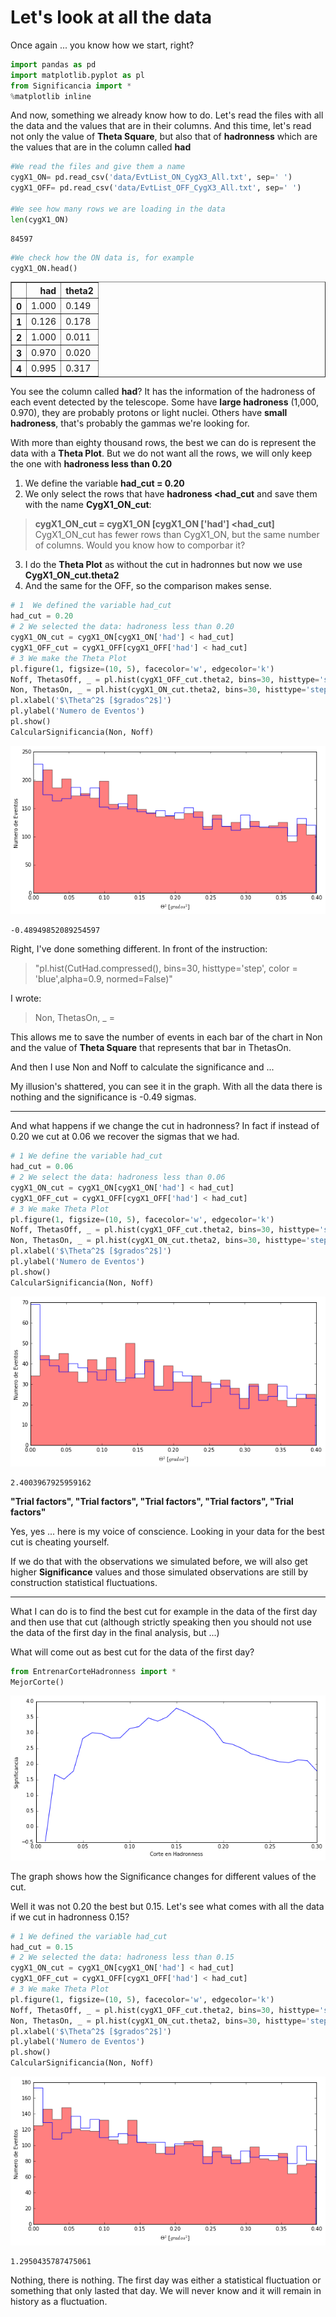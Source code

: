 # Let's look at all the data

Once again ... you know how we start, right?


```python
import pandas as pd
import matplotlib.pyplot as pl
from Significancia import *
%matplotlib inline
```

And now, something we already know how to do. Let's read the files with all the data and the values that are in their columns. And this time, let's read not only the value of **Theta Square**, but also that of **hadronness** which are the values that are in the column called **had**


```python
#We read the files and give them a name
cygX1_ON= pd.read_csv('data/EvtList_ON_CygX3_All.txt', sep=' ')
cygX1_OFF= pd.read_csv('data/EvtList_OFF_CygX3_All.txt', sep=' ')

#We see how many rows we are loading in the data
len(cygX1_ON)
```




    84597




```python
#We check how the ON data is, for example
cygX1_ON.head()
```




<div>
<table border="1" class="dataframe">
  <thead>
    <tr style="text-align: right;">
      <th></th>
      <th>had</th>
      <th>theta2</th>
    </tr>
  </thead>
  <tbody>
    <tr>
      <th>0</th>
      <td>1.000</td>
      <td>0.149</td>
    </tr>
    <tr>
      <th>1</th>
      <td>0.126</td>
      <td>0.178</td>
    </tr>
    <tr>
      <th>2</th>
      <td>1.000</td>
      <td>0.011</td>
    </tr>
    <tr>
      <th>3</th>
      <td>0.970</td>
      <td>0.020</td>
    </tr>
    <tr>
      <th>4</th>
      <td>0.995</td>
      <td>0.317</td>
    </tr>
  </tbody>
</table>
</div>

You see the column called **had**? It has the information of the hadroness of each event detected by the telescope. Some have **large hadroness** (1,000, 0.970), they are probably protons or light nuclei. Others have **small hadroness**, that's probably the gammas we're looking for.

With more than eighty thousand rows, the best we can do is represent the data with a **Theta Plot**. But we do not want all the rows, we will only keep the one with **hadroness less than 0.20**

1. We define the variable **had_cut = 0.20**
2. We only select the rows that have **hadroness <had_cut** and save them with the name **CygX1_ON_cut**:
> **cygX1_ON_cut = cygX1_ON [cygX1_ON ['had'] <had_cut]**
> CygX1_ON_cut has fewer rows than CygX1_ON, but the same number of columns. Would you know how to comporbar it?
3. I do the **Theta Plot** as without the cut in hadronnes but now we use **CygX1_ON_cut.theta2**
4. And the same for the OFF, so the comparison makes sense.

```python
# 1  We defined the variable had_cut
had_cut = 0.20
# 2 We selected the data: hadroness less than 0.20
cygX1_ON_cut = cygX1_ON[cygX1_ON['had'] < had_cut]
cygX1_OFF_cut = cygX1_OFF[cygX1_OFF['had'] < had_cut]
# 3 We make the Theta Plot
pl.figure(1, figsize=(10, 5), facecolor='w', edgecolor='k')
Noff, ThetasOff, _ = pl.hist(cygX1_OFF_cut.theta2, bins=30, histtype='stepfilled', color='red', alpha=0.5, normed=False)
Non, ThetasOn, _ = pl.hist(cygX1_ON_cut.theta2, bins=30, histtype='step', color = 'blue',alpha=0.9, normed=False)
pl.xlabel('$\Theta^2$ [$grados^2$]')
pl.ylabel('Numero de Eventos')
pl.show()
CalcularSignificancia(Non, Noff)
```


![png](night_2_6_files/night_2_6_6_0.png)





    -0.48949852089254597



Right, I've done something different. In front of the instruction:

> "pl.hist(CutHad.compressed(), bins=30, histtype='step', color = 'blue',alpha=0.9, normed=False)"

I wrote:

> Non, ThetasOn, _ =

This allows me to save the number of events in each bar of the chart in Non and the value of **Theta Square** that represents that bar in ThetasOn.

And then I use Non and Noff to calculate the significance and ...

My illusion's shattered, you can see it in the graph. With all the data there is nothing and the significance is -0.49 sigmas.

---------

And what happens if we change the cut in hadronness? In fact if instead of 0.20 we cut at 0.06 we recover the sigmas that we had.


```python
# 1 We define the variable had_cut
had_cut = 0.06
# 2 We select the data: hadroness less than 0.06
cygX1_ON_cut = cygX1_ON[cygX1_ON['had'] < had_cut]
cygX1_OFF_cut = cygX1_OFF[cygX1_OFF['had'] < had_cut]
# 3 We make Theta Plot
pl.figure(1, figsize=(10, 5), facecolor='w', edgecolor='k')
Noff, ThetasOff, _ = pl.hist(cygX1_OFF_cut.theta2, bins=30, histtype='stepfilled', color='red', alpha=0.5, normed=False)
Non, ThetasOn, _ = pl.hist(cygX1_ON_cut.theta2, bins=30, histtype='step', color = 'blue',alpha=0.9, normed=False)
pl.xlabel('$\Theta^2$ [$grados^2$]')
pl.ylabel('Numero de Eventos')
pl.show()
CalcularSignificancia(Non, Noff)
```


![png](night_2_6_files/night_2_6_8_0.png)





    2.4003967925959162


**"Trial factors", "Trial factors", "Trial factors", "Trial factors", "Trial factors"**

Yes, yes ... here is my voice of conscience. Looking in your data for the best cut is cheating yourself.

If we do that with the observations we simulated before, we will also get higher **Significance** values and those simulated observations are still by construction statistical fluctuations.

-------

What I can do is to find the best cut for example in the data of the first day and then use that cut (although strictly speaking then you should not use the data of the first day in the final analysis, but ...)

What will come out as best cut for the data of the first day?


```python
from EntrenarCorteHadronness import *
MejorCorte()
```


![png](night_2_6_files/night_2_6_10_0.png)

The graph shows how the Significance changes for different values of the cut.

Well it was not 0.20 the best but 0.15. Let's see what comes with all the data if we cut in hadronness 0.15?

```python
# 1 We defined the variable had_cut
had_cut = 0.15
# 2 We selected the data: hadroness less than 0.15
cygX1_ON_cut = cygX1_ON[cygX1_ON['had'] < had_cut]
cygX1_OFF_cut = cygX1_OFF[cygX1_OFF['had'] < had_cut]
# 3 We make Theta Plot
pl.figure(1, figsize=(10, 5), facecolor='w', edgecolor='k')
Noff, ThetasOff, _ = pl.hist(cygX1_OFF_cut.theta2, bins=30, histtype='stepfilled', color='red', alpha=0.5, normed=False)
Non, ThetasOn, _ = pl.hist(cygX1_ON_cut.theta2, bins=30, histtype='step', color = 'blue',alpha=0.9, normed=False)
pl.xlabel('$\Theta^2$ [$grados^2$]')
pl.ylabel('Numero de Eventos')
pl.show()
CalcularSignificancia(Non, Noff)
```


![png](night_2_6_files/night_2_6_12_0.png)





    1.2950435787475061


Nothing, there is nothing. The first day was either a statistical fluctuation or something that only lasted that day. We will never know and it will remain in history as a fluctuation.
